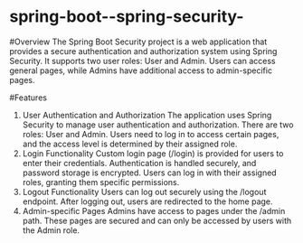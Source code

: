 # spring-boot--spring-security-

#Overview
The Spring Boot Security project is a web application that provides a secure authentication and authorization system using Spring Security. It supports two user roles: User and Admin. Users can access general pages, while Admins have additional access to admin-specific pages.

#Features
1. User Authentication and Authorization
The application uses Spring Security to manage user authentication and authorization.
There are two roles: User and Admin.
Users need to log in to access certain pages, and the access level is determined by their assigned role.
2. Login Functionality
Custom login page (/login) is provided for users to enter their credentials.
Authentication is handled securely, and password storage is encrypted.
Users can log in with their assigned roles, granting them specific permissions.
3. Logout Functionality
Users can log out securely using the /logout endpoint.
After logging out, users are redirected to the home page.
4. Admin-specific Pages
Admins have access to pages under the /admin path.
These pages are secured and can only be accessed by users with the Admin role.
